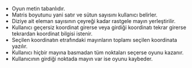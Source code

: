 * Oyun metin tabanlıdır.
* Matris boyutunu yani satır ve sütun sayısını kullanıcı belirler.
* Diziye ait eleman sayısının çeyreği  kadar rastgele mayın yerleştirilir.
* Kullanıcı geçersiz koordinat girerse veya girdiği koordinatı tekrar girerse tekrardan koordinat bilgisi istenir.
* Seçilen koordinatın etrafındaki mayınların toplamı seçilen koordinata yazılır.
* Kullanıcı hiçbir mayına basmadan tüm noktaları seçerse oyunu kazanır.
* Kullanıcının girdiği noktada mayın var ise oyunu kaybeder.
